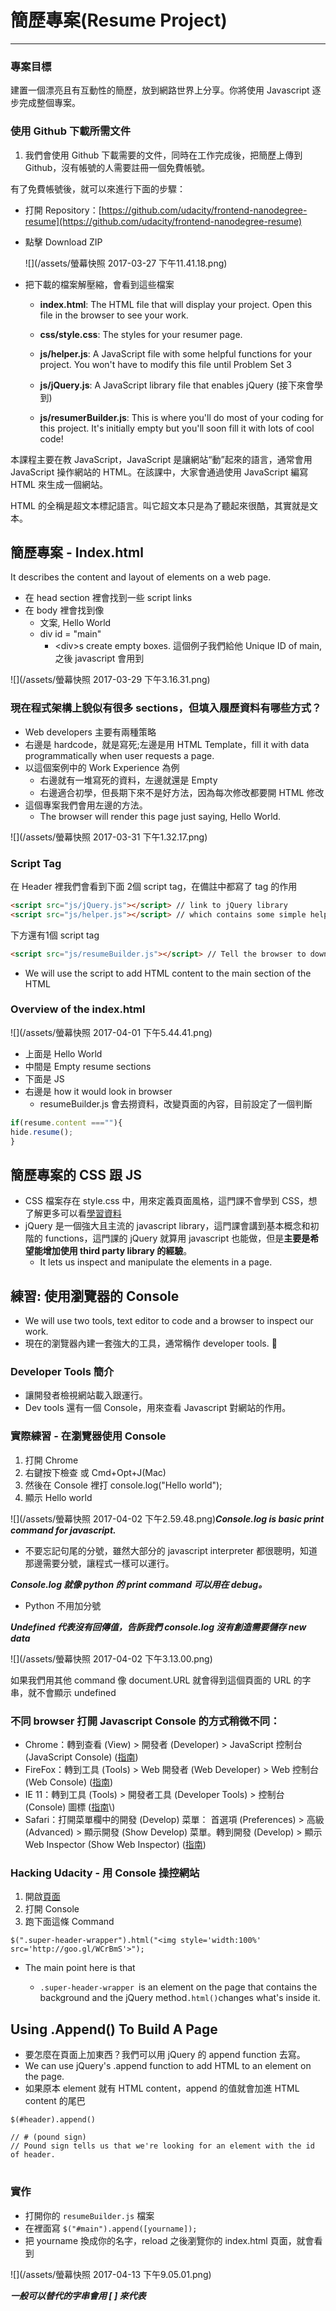 # 簡歷專案\(Resume Project\)

---

### 專案目標

建置一個漂亮且有互動性的簡歷，放到網路世界上分享。你將使用 Javascript 逐步完成整個專案。

### 使用 Github 下載所需文件

1. 我們會使用 Github 下載需要的文件，同時在工作完成後，把簡歷上傳到 Github，沒有帳號的人需要註冊一個免費帳號。

有了免費帳號後，就可以來進行下面的步驟：

* 打開 Repository：[https://github.com/udacity/frontend-nanodegree-resume](https://github.com/udacity/frontend-nanodegree-resume)
* 點擊 Download ZIP

  ![](/assets/螢幕快照 2017-03-27 下午11.41.18.png)

* 把下載的檔案解壓縮，會看到這些檔案

  * **index.html**: The HTML file that will display your project. Open this file in the browser to see your work.

  * **css/style.css**: The styles for your resumer page.

  * **js/helper.js**: A JavaScript file with some helpful functions for your project. You won't have to modify this file until Problem Set 3

  * **js/jQuery.js**: A JavaScript library file that enables jQuery \(接下來會學到\)

  * **js/resumerBuilder.js**: This is where you'll do most of your coding for this project. It's initially empty but you'll soon fill it with lots of cool code!

本課程主要在教 JavaScript，JavaScript 是讓網站“動”起來的語言，通常會用 JavaScript 操作網站的 HTML。在該課中，大家會通過使用 JavaScript 編寫 HTML 來生成一個網站。

HTML 的全稱是超文本標記語言。叫它超文本只是為了聽起來很酷，其實就是文本。

## 簡歷專案 - Index.html

It describes the content and layout of elements on a web page.

* 在 head section 裡會找到一些 script links
* 在 body 裡會找到像
  * 文案, Hello World
  * div id = "main"
    * &lt;div&gt;s create empty boxes. 這個例子我們給他 Unique ID of main,之後 javascript 會用到

![](/assets/螢幕快照 2017-03-29 下午3.16.31.png)

### 現在程式架構上貌似有很多 sections，但填入履歷資料有哪些方式？

* Web developers 主要有兩種策略
* 右邊是 hardcode，就是寫死;左邊是用 HTML Template，fill it with data programmatically when user requests a page.
* 以這個案例中的 Work Experience 為例
  * 右邊就有一堆寫死的資料，左邊就還是 Empty
  * 右邊適合初學，但長期下來不是好方法，因為每次修改都要開 HTML 修改 
* 這個專案我們會用左邊的方法。
  * The browser will render this page just saying, Hello World.

![](/assets/螢幕快照 2017-03-31 下午1.32.17.png)

### Script Tag

在 Header 裡我們會看到下面 2個 script tag，在備註中都寫了 tag 的作用

```html
<script src="js/jQuery.js"></script> // link to jQuery library
<script src="js/helper.js"></script> // which contains some simple helper Javascript we've prepared for the project
```

下方還有1個 script tag

```html
<script src="js/resumeBuilder.js"></script> // Tell the browser to download and execute some javascript
```

* We will use the script to add HTML content to the main section of the HTML

### Overview of the index.html

![](/assets/螢幕快照 2017-04-01 下午5.44.41.png)

* 上面是 Hello World
* 中間是 Empty resume sections
* 下面是 JS
* 右邊是 how it would look in browser
  * resumeBuilder.js 會去撈資料，改變頁面的內容，目前設定了一個判斷

```js
if(resume.content ===""){
hide.resume();
}
```

## 簡歷專案的 CSS 跟 JS

* CSS 檔案存在 style.css 中，用來定義頁面風格，這門課不會學到 CSS，想了解更多可以看[學習資料](/qian-duan-gong-cheng-shi/xue-xi-zi-yuan.md)
* jQuery 是一個強大且主流的 javascript library，這門課會講到基本概念和初階的 functions，這門課的 jQuery 就算用 javascript 也能做，但是**主要是希望能增加使用 third party library 的經驗**。
  * It lets us inspect and manipulate the elements in a page.

## 練習: 使用瀏覽器的 Console

* We will use two tools, text editor to code and a browser to inspect our work.
* 現在的瀏覽器內建一套強大的工具，通常稱作 developer tools. 

### Developer Tools 簡介

* 讓開發者檢視網站載入跟運行。
* Dev tools 還有一個 Console，用來查看 Javascript 對網站的作用。

### 實際練習 - 在瀏覽器使用 Console

1. 打開 Chrome 
2. 右鍵按下檢查 或 Cmd+Opt+J\(Mac\)
3. 然後在 Console 裡打 console.log\("Hello world"\);
4. 顯示 Hello world

![](/assets/螢幕快照 2017-04-02 下午2.59.48.png)_**Console.log is basic print command for javascript.**_

* 不要忘記句尾的分號，雖然大部分的 javascript interpreter 都很聰明，知道那邊需要分號，讓程式一樣可以運行。

_**Console.log 就像 python 的 print command 可以用在 debug。**_

* Python 不用加分號

_**Undefined 代表沒有回傳值，告訴我們 console.log 沒有創造需要儲存 new data**_

![](/assets/螢幕快照 2017-04-02 下午3.13.00.png)

如果我們用其他 command 像 document.URL 就會得到這個頁面的 URL 的字串，就不會顯示 undefined

### 不同 browser 打開 Javascript Console 的方式稍微不同：

* Chrome：轉到查看 \(View\) &gt; 開發者 \(Developer\) &gt; JavaScript 控制台 \(JavaScript Console\) \([指南](https://developer.chrome.com/devtools/docs/console)\)
* FireFox：轉到工具 \(Tools\) &gt; Web 開發者 \(Web Developer\) &gt; Web 控制台 \(Web Console\) \([指南](https://developer.mozilla.org/en-US/docs/Tools/Browser_Console)\)
* IE 11：轉到工具 \(Tools\) &gt; 開發者工具 \(Developer Tools\) &gt; 控制台 \(Console\) 圖標 \([指南](http://msdn.microsoft.com/en-us/library/ie/bg182326%28v=vs.85%29.aspx#The_Console_tool__CTRL___2_)\)
* Safari：打開菜單欄中的開發 \(Develop\) 菜單： 首選項 \(Preferences\) &gt; 高級 \(Advanced\) &gt; 顯示開發 \(Show Develop\) 菜單。轉到開發 \(Develop\) &gt; 顯示 Web Inspector \(Show Web Inspector\) \([指南](https://developer.apple.com/library/mac/documentation/AppleApplications/Conceptual/Safari_Developer_Guide/GettingStarted/GettingStarted.html)\)

### Hacking Udacity - 用 Console 操控網站

1. 開啟[頁面](http://udacity.github.io/js-basics/static-home/index.html)
2. 打開 Console
3. 跑下面這條 Command

```
$(".super-header-wrapper").html("<img style='width:100%' src='http://goo.gl/WCrBmS'>");
```

* The main point here is that

  * `.super-header-wrapper `is an element on the page that contains the background and the jQuery method`.html()`changes what's inside it.

## Using .Append\(\) To Build A Page

* 要怎麼在頁面上加東西？我們可以用 jQuery 的 append function 去寫。
* We can use jQuery's .append function to add HTML to an element on the page.
* 如果原本 element 就有 HTML content，append 的值就會加進 HTML content 的尾巴

```
$(#header).append()

// # (pound sign) 
// Pound sign tells us that we're looking for an element with the id of header.
```

# 

### 實作

* 打開你的 `resumeBuilder.js` 檔案
* 在裡面寫 `$("#main").append([yourname]);`
* 把 yourname 換成你的名字，reload 之後瀏覽你的 index.html 頁面，就會看到

![](/assets/螢幕快照 2017-04-13 下午9.05.01.png)

_**一般可以替代的字串會用 \[ \] 來代表**_



